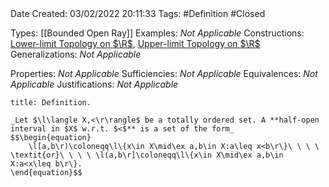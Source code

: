 <br />
<br />

Date Created: 03/02/2022 20:11:33
Tags: #Definition #Closed 

Types: [[Bounded Open Ray]]
Examples: _Not Applicable_
Constructions: [Lower-limit Topology on $\R$](Lower-limit%20Topology%20on%20R.md), [Upper-limit Topology on $\R$](Upper-limit%20Topology%20on%20R.md)
Generalizations: _Not Applicable_

Properties: _Not Applicable_
Sufficiencies: _Not Applicable_
Equivalences: _Not Applicable_
Justifications: _Not Applicable_

``` ad-Definition
title: Definition.

_Let $\l\langle X,<\r\rangle$ be a totally ordered set. A **half-open interval in $X$ w.r.t. $<$** is a set of the form_
$$\begin{equation}
    \l[a,b\r)\coloneqq\l\{x\in X\mid\ex a,b\in X:a\leq x<b\r\}\ \ \ \ \textit{or}\ \ \ \ \l(a,b\r]\coloneqq\l\{x\in X\mid\ex a,b\in X:a<x\leq b\r\}.
\end{equation}$$

```
